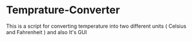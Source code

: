 # Temprature-Converter
This is a script for converting temperature into two different units ( Celsius and Fahrenheit )
and also It's GUI 
